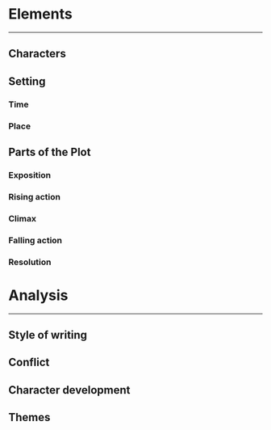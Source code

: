 # Elements

***

## Characters

## Setting

### Time

### Place

## Parts of the Plot

### Exposition

### Rising action

### Climax

### Falling action

### Resolution

# Analysis

***

## Style of writing

## Conflict

## Character development

## Themes
